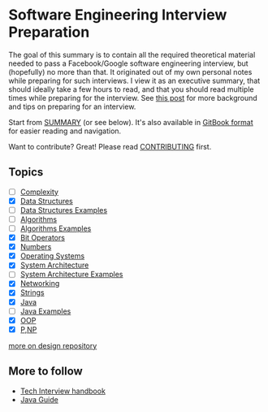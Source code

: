 # Software Engineering Interview Preparation

The goal of this summary is to contain all the required theoretical material needed to pass a Facebook/Google software engineering interview, but (hopefully) no more than that. It originated out of my own personal notes while preparing for such interviews. I view it as an executive summary, that should ideally take a few hours to read, and that you should read multiple times while preparing for the interview. See [this post](https://orrsella.com/2016/05/14/preparing-for-a-facebook-google-software-engineer-interview/) for more background and tips on preparing for an interview.

Start from [SUMMARY](https://github.com/orrsella/soft-eng-interview-prep/blob/master/SUMMARY.md) (or see below). It's also available in [GitBook format](https://orrsella.gitbooks.io/soft-eng-interview-prep/content/) for easier reading and navigation.

Want to contribute? Great! Please read [CONTRIBUTING](https://github.com/orrsella/soft-eng-interview-prep/blob/master/CONTRIBUTING.md) first.

## Topics

- [ ] [Complexity](topics/complexity.md)
- [x] [Data Structures](topics/data-structures.md)
- [ ] [Data Structures Examples](topics/data-structures-examples.md)
- [ ] [Algorithms](topics/algorithms.md)
- [ ] [Algorithms Examples](topics/algorithms-examples.md)
- [x] [Bit Operators](topics/bit-operators.md)
- [x] [Numbers](topics/numbers.md)
- [x] [Operating Systems](topics/operating-systems.md)
- [x] [System Architecture](topics/system-architecture.md)
- [ ] [System Architecture Examples](topics/system-architecture-examples.md)
- [x] [Networking](topics/networking.md)
- [x] [Strings](topics/strings.md)
- [x] [Java](topics/java.md)
- [ ] [Java Examples](topics/java-examples.md)
- [x] [OOP](topics/oop.md)
- [x] [P,NP](topics/p-np.md)

[more on design repository](https://github.com/prshntsuyl/system-design-interview)

## More to follow

- [Tech Interview handbook](https://yangshun.github.io/tech-interview-handbook/introduction/)
- [Java Guide](https://snailclimb.gitee.io/javaguide/#/)


